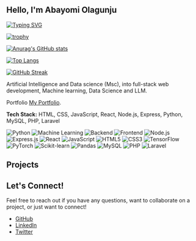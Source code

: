 ## Hello, I'm Abayomi Olagunju

[![Typing SVG](https://readme-typing-svg.demolab.com/?lines=Full-Stack+Developer+specializing+in+Backend+solutions;Passionate+Machine+Learning+Practitioner;Building+innovative+RAG+Applications.&center=true&width=800&height=100)](https://git.io/typing-svg)

[![trophy](https://github-profile-trophy.vercel.app/?username=jerryola1)](https://github.com/ryo-ma/github-profile-trophy)

[![Anurag's GitHub stats](https://github-readme-stats.vercel.app/api?username=jerryola1&show_icons=true&theme=radical)](https://github.com/anuraghazra/github-readme-stats)

[![Top Langs](https://github-readme-stats.vercel.app/api/top-langs/?username=jerryola1&layout=compact&theme=radical)](https://github.com/anuraghazra/github-readme-stats)

[![GitHub Streak](https://streak-stats.demolab.com/?user=jerryola1&theme=radical)](https://git.io/streak-stats)

 Artificial Intelligence and Data science (Msc), into full-stack web development, Machine learning, Data Science and LLM.

 Portfolio [My Portfolio](https://abayomiolagunju.net/).
 
 **Tech Stack:** HTML, CSS, JavaScript, React, Node.js, Express, Python, MySQL, PHP, Laravel
<p align="left">
  <img src="https://img.shields.io/badge/Python-3776AB?style=for-the-badge&logo=python&logoColor=white" alt="Python"/>
  <img src="https://img.shields.io/badge/Machine%20Learning-000000?style=for-the-badge&logo=tensorflow&logoColor=white" alt="Machine Learning"/>
  <img src="https://img.shields.io/badge/Backend-000000?style=for-the-badge&logo=serverless&logoColor=white" alt="Backend"/>
  <img src="https://img.shields.io/badge/Frontend-000000?style=for-the-badge&logo=react&logoColor=61DAFB" alt="Frontend"/>
  <img src="https://img.shields.io/badge/Node.js-339933?style=for-the-badge&logo=nodedotjs&logoColor=white" alt="Node.js"/>
  <img src="https://img.shields.io/badge/Express.js-000000?style=for-the-badge&logo=express&logoColor=white" alt="Express.js"/>
  <img src="https://img.shields.io/badge/React-20232A?style=for-the-badge&logo=react&logoColor=61DAFB" alt="React"/>
  <img src="https://img.shields.io/badge/JavaScript-F7DF1E?style=for-the-badge&logo=javascript&logoColor=black" alt="JavaScript"/>
  <img src="https://img.shields.io/badge/HTML5-E34F26?style=for-the-badge&logo=html5&logoColor=white" alt="HTML5"/>
  <img src="https://img.shields.io/badge/CSS3-1572B6?style=for-the-badge&logo=css3&logoColor=white" alt="CSS3"/>
  <img src="https://img.shields.io/badge/TensorFlow-FF6F00?style=for-the-badge&logo=tensorflow&logoColor=white" alt="TensorFlow"/>
  <img src="https://img.shields.io/badge/PyTorch-EE4C2C?style=for-the-badge&logo=pytorch&logoColor=white" alt="PyTorch"/>
  <img src="https://img.shields.io/badge/SciKit--Learn-F7931E?style=for-the-badge&logo=scikitlearn&logoColor=white" alt="Scikit-learn"/>
  <img src="https://img.shields.io/badge/Pandas-150458?style=for-the-badge&logo=pandas&logoColor=white" alt="Pandas"/>
  <img src="https://img.shields.io/badge/MySQL-005C84?style=for-the-badge&logo=mysql&logoColor=white" alt="MySQL"/>
  <img src="https://img.shields.io/badge/PHP-777BB4?style=for-the-badge&logo=php&logoColor=white" alt="PHP"/>
  <img src="https://img.shields.io/badge/Laravel-FF2D20?style=for-the-badge&logo=laravel&logoColor=white" alt="Laravel"/>
</p>

## Projects


## Let's Connect!
Feel free to reach out if you have any questions, want to collaborate on a project, or just want to connect!
- [GitHub](https://github.com/jerryola1)
- [LinkedIn](https://www.linkedin.com/in/jerryola1)
- [Twitter](https://twitter.com/jerolagu) 
